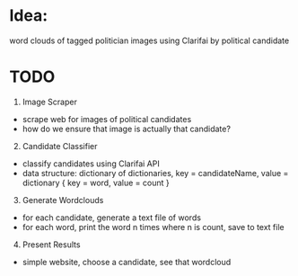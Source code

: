 # Idea: 
word clouds of tagged politician images using Clarifai by political candidate

# TODO

1. Image Scraper
  - scrape web for images of political candidates
  - how do we ensure that image is actually that candidate?


2. Candidate Classifier
  - classify candidates using Clarifai API
  - data structure: dictionary of dictionaries, key = candidateName, value = dictionary { key = word, value = count }


3. Generate Wordclouds
  - for each candidate, generate a text file of words
  - for each word, print the word n times where n is count, save to text file


4. Present Results
  - simple website, choose a candidate, see that wordcloud
